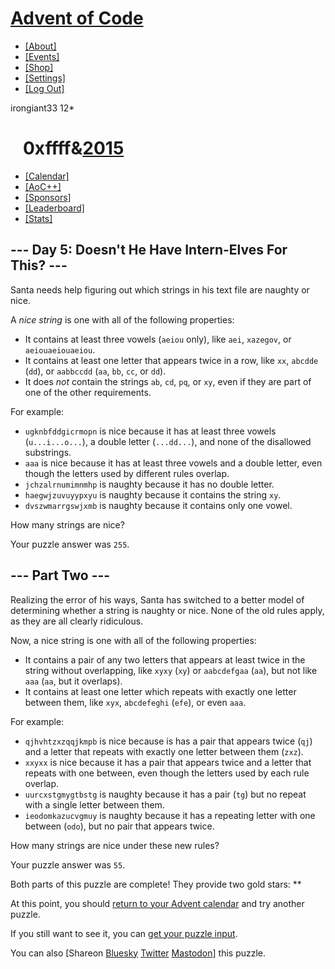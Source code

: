 # [Advent of Code](/)

-   [\[About\]](/2015/about)
-   [\[Events\]](/2015/events)
-   <a href="https://cottonbureau.com/people/advent-of-code"
    target="_blank">[Shop]</a>
-   [\[Settings\]](/2015/settings)
-   [\[Log Out\]](/2015/auth/logout)

irongiant33 <span class="star-count">12\*</span>

#    <span class="title-event-wrap">0xffff&</span>[2015](/2015)<span class="title-event-wrap"></span>

-   [\[Calendar\]](/2015)
-   [\[AoC++\]](/2015/support)
-   [\[Sponsors\]](/2015/sponsors)
-   [\[Leaderboard\]](/2015/leaderboard)
-   [\[Stats\]](/2015/stats)

## --- Day 5: Doesn't He Have Intern-Elves For This? ---

Santa needs help figuring out which strings in his text file are naughty
or nice.

A *nice string* is one with all of the following properties:

-   It contains at least three vowels (`aeiou` only), like `aei`,
    `xazegov`, or `aeiouaeiouaeiou`.
-   It contains at least one letter that appears twice in a row, like
    `xx`, `abcdde` (`dd`), or `aabbccdd` (`aa`, `bb`, `cc`, or `dd`).
-   It does *not* contain the strings `ab`, `cd`, `pq`, or `xy`, even if
    they are part of one of the other requirements.

For example:

-   `ugknbfddgicrmopn` is nice because it has at least three vowels
    (`u...i...o...`), a double letter (`...dd...`), and none of the
    disallowed substrings.
-   `aaa` is nice because it has at least three vowels and a double
    letter, even though the letters used by different rules overlap.
-   `jchzalrnumimnmhp` is naughty because it has no double letter.
-   `haegwjzuvuyypxyu` is naughty because it contains the string `xy`.
-   `dvszwmarrgswjxmb` is naughty because it contains only one vowel.

How many strings are nice?

Your puzzle answer was `255`.

## --- Part Two ---

Realizing the error of his ways, Santa has switched to a better model of
determining whether a string is naughty or nice. None of the old rules
apply, as they are all clearly ridiculous.

Now, a nice string is one with all of the following properties:

-   It contains a pair of any two letters that appears at least twice in
    the string without overlapping, like `xyxy` (`xy`) or `aabcdefgaa`
    (`aa`), but not like `aaa` (`aa`, but it overlaps).
-   It contains at least one letter which repeats with exactly one
    letter between them, like `xyx`, `abcdefeghi` (`efe`), or even
    `aaa`.

For example:

-   `qjhvhtzxzqqjkmpb` is nice because is has a pair that appears twice
    (`qj`) and a letter that repeats with exactly one letter between
    them (`zxz`).
-   `xxyxx` is nice because it has a pair that appears twice and a
    letter that repeats with one between, even though the letters used
    by each rule overlap.
-   `uurcxstgmygtbstg` is naughty because it has a pair (`tg`) but no
    repeat with a single letter between them.
-   `ieodomkazucvgmuy` is naughty because it has a repeating letter with
    one between (`odo`), but no pair that appears twice.

How many strings are nice under these new rules?

Your puzzle answer was `55`.

Both parts of this puzzle are complete! They provide two gold stars:
\*\*

At this point, you should [return to your Advent calendar](/2015) and
try another puzzle.

If you still want to see it, you can
<a href="5/input" target="_blank">get your puzzle input</a>.

You can also <span class="share">\[Share<span class="share-content">on
<a
href="https://bsky.app/intent/compose?text=I%27ve+completed+%22Doesn%27t+He+Have+Intern%2DElves+For+This%3F%22+%2D+Day+5+%2D+Advent+of+Code+2015+%23AdventOfCode+https%3A%2F%2Fadventofcode%2Ecom%2F2015%2Fday%2F5"
target="_blank">Bluesky</a> <a
href="https://twitter.com/intent/tweet?text=I%27ve+completed+%22Doesn%27t+He+Have+Intern%2DElves+For+This%3F%22+%2D+Day+5+%2D+Advent+of+Code+2015&amp;url=https%3A%2F%2Fadventofcode%2Ecom%2F2015%2Fday%2F5&amp;related=ericwastl&amp;hashtags=AdventOfCode"
target="_blank">Twitter</a> <a href="javascript:void(0);"
onclick="var ms; try{ms=localStorage.getItem(&#39;mastodon.server&#39;)}finally{} if(typeof ms!==&#39;string&#39;)ms=&#39;&#39;; ms=prompt(&#39;Mastodon Server?&#39;,ms); if(typeof ms===&#39;string&#39; &amp;&amp; ms.length){this.href=&#39;https://&#39;+ms+&#39;/share?text=I%27ve+completed+%22Doesn%27t+He+Have+Intern%2DElves+For+This%3F%22+%2D+Day+5+%2D+Advent+of+Code+2015+%23AdventOfCode+https%3A%2F%2Fadventofcode%2Ecom%2F2015%2Fday%2F5&#39;;try{localStorage.setItem(&#39;mastodon.server&#39;,ms);}finally{}}else{return false;}"
target="_blank">Mastodon</a></span>\]</span> this puzzle.

